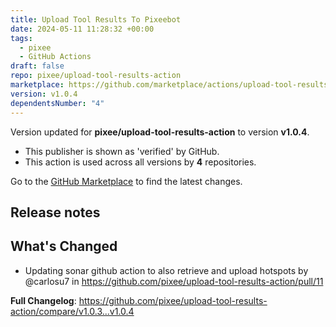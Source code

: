 ```yaml
---
title: Upload Tool Results To Pixeebot
date: 2024-05-11 11:28:32 +00:00
tags:
  - pixee
  - GitHub Actions
draft: false
repo: pixee/upload-tool-results-action
marketplace: https://github.com/marketplace/actions/upload-tool-results-to-pixeebot
version: v1.0.4
dependentsNumber: "4"
---
```



Version updated for **pixee/upload-tool-results-action** to version **v1.0.4**.
- This publisher is shown as 'verified' by GitHub.
- This action is used across all versions by **4** repositories.

Go to the [GitHub Marketplace](https://github.com/marketplace/actions/upload-tool-results-to-pixeebot) to find the latest changes.

## Release notes

## What's Changed
* Updating sonar github action to also retrieve and upload hotspots by @carlosu7 in https://github.com/pixee/upload-tool-results-action/pull/11


**Full Changelog**: https://github.com/pixee/upload-tool-results-action/compare/v1.0.3...v1.0.4
